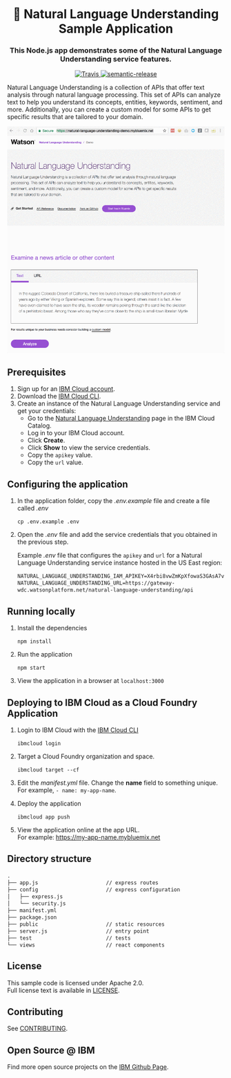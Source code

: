 <h1 align="center" style="border-bottom: none;">🚀 Natural Language Understanding Sample Application</h1>
<h3 align="center">This Node.js app demonstrates some of the Natural Language Understanding service features.</h3>
<p align="center">
  <a href="http://travis-ci.org/watson-developer-cloud/natural-language-understanding-nodejs">
    <img alt="Travis" src="https://travis-ci.org/watson-developer-cloud/natural-language-understanding-nodejs.svg?branch=master">
  </a>
  <a href="#badge">
    <img alt="semantic-release" src="https://img.shields.io/badge/%20%20%F0%9F%93%A6%F0%9F%9A%80-semantic--release-e10079.svg">
  </a>
</p>
</p>

Natural Language Understanding is a collection of APIs that offer text analysis through natural language processing. This set of APIs can analyze text to help you understand its concepts, entities, keywords, sentiment, and more. Additionally, you can create a custom model for some APIs to get specific results that are tailored to your domain.

[![Demo](demo.gif)](https://natural-language-understanding-demo.ng.bluemix.net)

## Prerequisites

1. Sign up for an [IBM Cloud account](https://cloud.ibm.com/registration).
1. Download the [IBM Cloud CLI](https://cloud.ibm.com/docs/cli/index.html#overview).
1. Create an instance of the Natural Language Understanding service and get your credentials:
   - Go to the [Natural Language Understanding](https://cloud.ibm.com/catalog/services/natural-language-understanding) page in the IBM Cloud Catalog.
   - Log in to your IBM Cloud account.
   - Click **Create**.
   - Click **Show** to view the service credentials.
   - Copy the `apikey` value.
   - Copy the `url` value.

## Configuring the application

1. In the application folder, copy the _.env.example_ file and create a file called _.env_

   ```
   cp .env.example .env
   ```

2. Open the _.env_ file and add the service credentials that you obtained in the previous step.

   Example _.env_ file that configures the `apikey` and `url` for a Natural Language Understanding service instance hosted in the US East region:

   ```
   NATURAL_LANGUAGE_UNDERSTANDING_IAM_APIKEY=X4rbi8vwZmKpXfowaS3GAsA7vdy17Qh7km5D6EzKLHL2
   NATURAL_LANGUAGE_UNDERSTANDING_URL=https://gateway-wdc.watsonplatform.net/natural-language-understanding/api
   ```

## Running locally

1. Install the dependencies

   ```
   npm install
   ```

1. Run the application

   ```
   npm start
   ```

1. View the application in a browser at `localhost:3000`

## Deploying to IBM Cloud as a Cloud Foundry Application

1. Login to IBM Cloud with the [IBM Cloud CLI](https://cloud.ibm.com/docs/cli/index.html#overview)

   ```
   ibmcloud login
   ```

1. Target a Cloud Foundry organization and space.

   ```
   ibmcloud target --cf
   ```

1. Edit the _manifest.yml_ file. Change the **name** field to something unique.  
   For example, `- name: my-app-name`.
1. Deploy the application

   ```
   ibmcloud app push
   ```

1. View the application online at the app URL.  
   For example: https://my-app-name.mybluemix.net

## Directory structure

```none
.
├── app.js                      // express routes
├── config                      // express configuration
│   ├── express.js
│   └── security.js
├── manifest.yml
├── package.json
├── public                      // static resources
├── server.js                   // entry point
├── test                        // tests
└── views                       // react components
```

## License

This sample code is licensed under Apache 2.0.  
Full license text is available in [LICENSE](LICENSE).

## Contributing

See [CONTRIBUTING](CONTRIBUTING.md).

## Open Source @ IBM

Find more open source projects on the
[IBM Github Page](http://ibm.github.io/).

